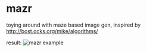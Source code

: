 # mazr
toying around with maze based image gen, inspired by http://bost.ocks.org/mike/algorithms/

result:
![mazr example](https://i.imgur.com/PCjImaR.jpg "Mazr Example")
